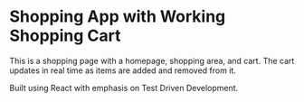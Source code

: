 # Shopping App with Working Shopping Cart #

This is a shopping page with a homepage, shopping area, and cart. The cart
updates in real time as items are added and removed from it.

Built using React with emphasis on Test Driven Development.